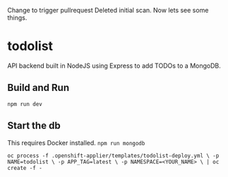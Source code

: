 Change to trigger pullrequest
Deleted initial scan. Now lets see some things.

# todolist
API backend built in NodeJS using Express to add TODOs to a MongoDB. 

## Build and Run
`npm run dev`

## Start the db 
This requires Docker installed.
`npm run mongodb`


`oc process -f .openshift-applier/templates/todolist-deploy.yml \
    -p NAME=todolist \
    -p APP_TAG=latest \
    -p NAMESPACE=<YOUR_NAME> \
    | oc create -f -`
